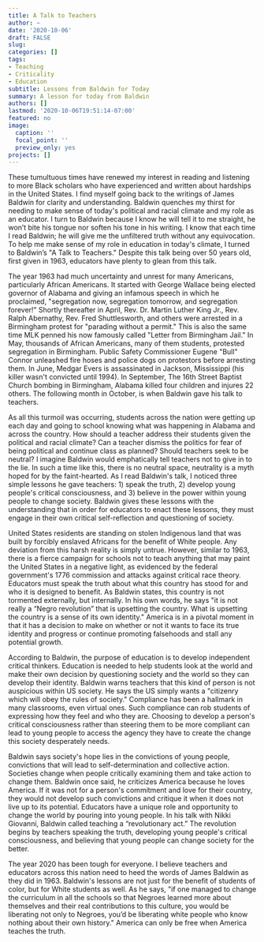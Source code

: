 ```yaml
---
title: A Talk to Teachers
author: ~
date: '2020-10-06'
draft: FALSE
slug: 
categories: []
tags: 
- Teaching
- Criticality
- Education
subtitle: Lessons from Baldwin for Today
summary: A lesson for today from Baldwin
authors: []
lastmod: '2020-10-06T19:51:14-07:00'
featured: no
image:
  caption: ''
  focal_point: ''
  preview_only: yes
projects: []
---
```

These tumultuous times have renewed my interest in reading and listening to more Black scholars who have experienced and written about hardships in the United States. I find myself going back to the writings of James Baldwin for clarity and understanding. Baldwin quenches my thirst for needing to make sense of today's political and racial climate and my role as an educator. I turn to Baldwin because I know he will tell it to me straight, he won’t bite his tongue nor soften his tone in his writing. I know that each time I read Baldwin; he will give me the unfiltered truth without any equivocation. To help me make sense of my role in education in today's climate, I turned to Baldwin’s "A Talk to Teachers." Despite this talk being over 50 years old, first given in 1963, educators have plenty to glean from this talk. 

The year 1963 had much uncertainty and unrest for many Americans, particularly African Americans. It started with George Wallace being elected governor of Alabama and giving an infamous speech in which he proclaimed, "segregation now, segregation tomorrow, and segregation forever!" Shortly thereafter in April, Rev. Dr. Martin Luther King Jr., Rev. Ralph Abernathy, Rev. Fred Shuttlesworth, and others were arrested in a Birmingham protest for "parading without a permit." This is also the same time MLK penned his now famously called "Letter from Birmingham Jail." In May, thousands of African Americans, many of them students, protested segregation in Birmingham. Public Safety Commissioner Eugene "Bull" Connor unleashed fire hoses and police dogs on protestors before arresting them. In June, Medgar Evers is assassinated in Jackson, Mississippi (his killer wasn't convicted until 1994). In September, The 16th Street Baptist Church bombing in Birmingham, Alabama killed four children and injures 22 others. The following month in October, is when Baldwin gave his talk to teachers.

As all this turmoil was occurring, students across the nation were getting up each day and going to school knowing what was happening in Alabama and across the country. How should a teacher address their students given the political and racial climate? Can a teacher dismiss the politics for fear of being political and continue class as planned? Should teachers seek to be neutral? I imagine Baldwin would emphatically tell teachers not to give in to the lie. In such a time like this, there is no neutral space, neutrality is a myth hoped for by the faint-hearted. As I read Baldwin's talk, I noticed three simple lessons he gave teachers: 1) speak the truth, 2) develop young people's critical consciousness, and 3) believe in the power within young people to change society. Baldwin gives these lessons with the understanding that in order for educators to enact these lessons, they must engage in their own critical self-reflection and questioning of society. 

United States residents are standing on stolen Indigenous land that was built by forcibly enslaved Africans for the benefit of White people. Any deviation from this harsh reality is simply untrue. However, similar to 1963, there is a fierce campaign for schools not to teach anything that may paint the United States in a negative light, as evidenced by the federal government's 1776 commission and attacks against critical race theory. Educators must speak the truth about what this country has stood for and who it is designed to benefit. As Baldwin states, this country is not tormented externally, but internally. In his own words, he says "it is not really a “Negro revolution” that is upsetting the country. What is upsetting the country is a sense of its own identity." America is in a pivotal moment in that it has a decision to make on whether or not it wants to face its true identity and progress or continue promoting falsehoods and stall any potential growth. 

According to Baldwin, the purpose of education is to develop independent critical thinkers. Education is needed to help students look at the world and make their own decision by questioning society and the world so they can develop their identity. Baldwin warns teachers that this kind of person is not auspicious within US society. He says the US simply wants a "citizenry which will obey the rules of society." Compliance has been a hallmark in many classrooms, even virtual ones. Such compliance can rob students of expressing how they feel and who they are. Choosing to develop a person's critical consciousness rather than steering them to be more compliant can lead to young people to access the agency they have to create the change this society desperately needs. 

Baldwin says society's hope lies in the convictions of young people, convictions that will lead to self-determination and collective action. Societies change when people critically examining them and take action to change them. Baldwin once said, he criticizes America because he loves America. If it was not for a person's commitment and love for their country, they would not develop such convictions and critique it when it does not live up to its potential. Educators have a unique role and opportunity to change the world by pouring into young people. In his talk with Nikki Giovanni, Baldwin called teaching a “revolutionary act.” The revolution begins by teachers speaking the truth, developing young people's critical consciousness, and believing that young people can change society for the better. 

The year 2020 has been tough for everyone. I believe teachers and educators across this nation need to heed the words of James Baldwin as they did in 1963. Baldwin's lessons are not just for the benefit of students of color, but for White students as well. As he says, "if one managed to change the curriculum in all the schools so that Negroes learned more about themselves and their real contributions to this culture, you would be liberating not only to Negroes, you’d be liberating white people who know nothing about their own history." America can only be free when America teaches the truth. 

